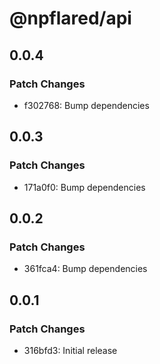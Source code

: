 # @npflared/api

## 0.0.4

### Patch Changes

- f302768: Bump dependencies

## 0.0.3

### Patch Changes

- 171a0f0: Bump dependencies

## 0.0.2

### Patch Changes

- 361fca4: Bump dependencies

## 0.0.1

### Patch Changes

- 316bfd3: Initial release
